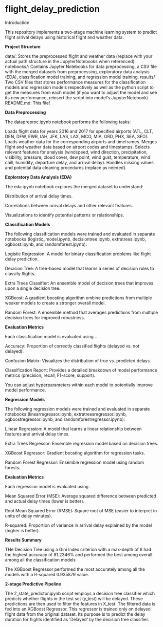 # flight_delay_prediction
Introduction

This repository implements a two-stage machine learning system to predict flight arrival delays using historical flight and weather data.

**Project Structure**

data/: Stores the preprocessed flight and weather data (replace with your actual path structure in the JupyterNotebooks when referenced).
notebooks/: Contains Jupyter Notebooks for data preprocessing, a CSV file with the merged datasets from preprocessing, exploratory data analysis (EDA), classification model training, and regression model training.
results/ Two CSV files that stores performance measures for the classification models and regression models respectively as well as the python script to get the measures from each model (if you want to adjust the model and see its new performance, reinsert the script into model's JupyterNotebook)
README.md: This file! 

**Data Preprocessing**

The datapreproc.ipynb notebook performs the following tasks:

Loads flight data for years 2016 and 2017 for specified airports (ATL, CLT, DEN, DFW, EWR, IAH, JFK, LAS, LAX, MCO, MIA, ORD, PHX, SEA, SFO).
Loads weather data for the corresponding airports and timeframes.
Merges flight and weather data based on airport codes and timestamps.
Selects relevant features for analysis (windspeed, wind direction, precipitation, visibility, pressure, cloud cover, dew point, wind gust, temperature, wind chill, humidity, departure delay, and arrival delay).
Handles missing values and potential data cleaning procedures (replace as needed).

**Exploratory Data Analysis (EDA)**

The eda.ipynb notebook explores the merged dataset to understand:

Distribution of arrival delay times.

Correlations between arrival delays and other relevant features.

Visualizations to identify potential patterns or relationships.

**Classification Models**

The following classification models were trained and evaluated in separate notebooks (logistic_model.ipynb, decisiontree.ipynb, extratrees.ipynb, xgboost.ipynb, and randomforest.ipynb):

Logistic Regression: A model for binary classification problems like flight delay prediction.

Decision Tree: A tree-based model that learns a series of decision rules to classify flights.

Extra Trees Classifier: An ensemble model of decision trees that improves upon a single decision tree.

XGBoost: A gradient boosting algorithm ombine predictions from multiple weaker models to create a stronger overall model.

Random Forest: A ensemble method that averages predictions from multiple decision trees for improved robustness.

**Evaluation Metrics**

Each classification model is evaluated using...

Accuracy: Proportion of correctly classified flights (delayed vs. not delayed).

Confusion Matrix: Visualizes the distribution of true vs. predicted delays.

Classification Report: Provides a detailed breakdown of model performance metrics (precision, recall, F1-score, support).

You can adjust hyperparameters within each model to potentially improve model performance. 

**Regression Models**

The following regression models were trained and evaluated in separate notebooks (linearregressor.ipynb, extratreesregressor.ipynb, xgboostregressor.ipynb, and randomforestregressor.ipynb):

Linear Regression: A model that learns a linear relationship between features and arrival delay times.

Extra Trees Regressor: Ensemble regression model based on decision trees.

XGBoost Regressor: Gradient boosting algorithm for regression tasks.

Random Forest Regressor: Ensemble regression model using random forests.

**Evaluation Metrics**

Each regression model is evaluated using:

Mean Squared Error (MSE): Average squared difference between predicted and actual delay times (lower is better).

Root Mean Squared Error (RMSE): Square root of MSE (easier to interpret in units of delay minutes).

R-squared: Proportion of variance in arrival delay explained by the model (higher is better).


**Results Summary**

THe Decision Tree using a Gini Index criterion with a max-depth of 8 had the highest accuracy of 81.2346% and performed the best among overall among all the classification models

The XGBoost Regressor performed the most accurately among all the models with a R-squared 0.935879 value.

**2-stage Predictive Pipeline**

The 2_state_predictor.ipynb script employs a decision tree classifier which predicts whether flights in the test set (y_test) will be delayed. These predictions are then used to filter the features in X_test. The filtered data is fed into an XGBoost Regressor. This regressor is trained only on delayed flight data from the original dataset. Its purpose is to predict the delay duration for flights identified as 'Delayed' by the decision tree classifier.

